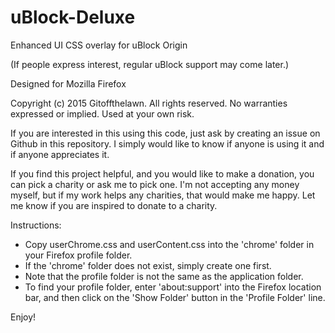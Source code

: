 # uBlock-Deluxe
Enhanced UI CSS overlay for uBlock Origin

(If people express interest, regular uBlock support may come later.)

Designed for Mozilla Firefox

Copyright (c) 2015 Gitoffthelawn.  All rights reserved.
No warranties expressed or implied.  Used at your own risk.

If you are interested in this using this code, just ask by creating an issue on Github in this repository.
I simply would like to know if anyone is using it and if anyone appreciates it.

If you find this project helpful, and you would like to make a donation, you can pick a charity or ask me to pick one.  I'm not accepting any money myself, but if my work helps any charities, that would make me happy.  Let me know if you are inspired to donate to a charity.

Instructions:
 - Copy userChrome.css and userContent.css into the 'chrome' folder in your Firefox profile folder.
 - If the 'chrome' folder does not exist, simply create one first.
 - Note that the profile folder is not the same as the application folder.
 - To find your profile folder, enter 'about:support' into the Firefox location bar, and then click on the 'Show Folder' button in the 'Profile Folder' line.

Enjoy!
